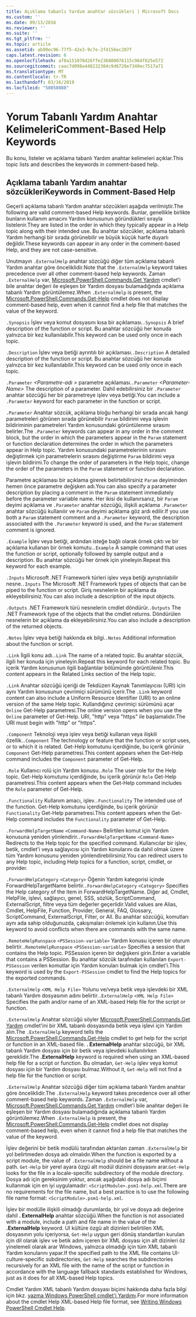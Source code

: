```yaml
---
title: Açıklama tabanlı Yardım anahtar sözcükleri | Microsoft Docs
ms.custom: ''
ms.date: 09/13/2016
ms.reviewer: ''
ms.suite: ''
ms.tgt_pltfrm: ''
ms.topic: article
ms.assetid: ab90ec96-77f5-42e3-9c7e-2f4156ec207f
caps.latest.revision: 6
ms.openlocfilehash: af8a151070d26ffe236800076115c964f625e572
ms.sourcegitcommit: caac7d098a448232304c9d6728e7340ec7517a71
ms.translationtype: MT
ms.contentlocale: tr-TR
ms.lasthandoff: 03/16/2019
ms.locfileid: "58058088"
---
```

# <a name="comment-based-help-keywords"></a><span data-ttu-id="3e4e7-102">Yorum Tabanlı Yardım Anahtar Kelimeleri</span><span class="sxs-lookup"><span data-stu-id="3e4e7-102">Comment-Based Help Keywords</span></span>

<span data-ttu-id="3e4e7-103">Bu konu, listeler ve açıklama tabanlı Yardım anahtar kelimeleri açıklar.</span><span class="sxs-lookup"><span data-stu-id="3e4e7-103">This topic lists and describes the keywords in comment-based help.</span></span>

## <a name="keywords-in-comment-based-help"></a><span data-ttu-id="3e4e7-104">Açıklama tabanlı Yardım anahtar sözcükleri</span><span class="sxs-lookup"><span data-stu-id="3e4e7-104">Keywords in Comment-Based Help</span></span>

<span data-ttu-id="3e4e7-105">Geçerli açıklama tabanlı Yardım anahtar sözcükleri aşağıda verilmiştir.</span><span class="sxs-lookup"><span data-stu-id="3e4e7-105">The following are valid comment-based Help keywords.</span></span> <span data-ttu-id="3e4e7-106">Bunlar, genellikle birlikte bunların kullanım amacını Yardım konusunun göründükleri sırayla listelenir.</span><span class="sxs-lookup"><span data-stu-id="3e4e7-106">They are listed in the order in which they typically appear in a Help topic along with their intended use.</span></span> <span data-ttu-id="3e4e7-107">Bu anahtar sözcükler, açıklama tabanlı Yardım herhangi bir sırada görünebilir ve büyük küçük harfe duyarlı değildir.</span><span class="sxs-lookup"><span data-stu-id="3e4e7-107">These keywords can appear in any order in the comment-based Help, and they are not case-sensitive.</span></span>

<span data-ttu-id="3e4e7-108">Unutmayın `.ExternalHelp` anahtar sözcüğü diğer tüm açıklama tabanlı Yardım anahtar göre önceliklidir.</span><span class="sxs-lookup"><span data-stu-id="3e4e7-108">Note that the `.ExternalHelp` keyword takes precedence over all other comment-based help keywords.</span></span> <span data-ttu-id="3e4e7-109">Zaman `.ExternalHelp` var, [Microsoft.PowerShell.Commands.Get Yardım](/dotnet/api/Microsoft.PowerShell.Commands.Get-Help) cmdlet'i bile anahtar değeri ile eşleşen bir Yardım dosyası bulamadığında açıklama tabanlı Yardım görüntülemez.</span><span class="sxs-lookup"><span data-stu-id="3e4e7-109">When `.ExternalHelp` is present, the [Microsoft.PowerShell.Commands.Get-Help](/dotnet/api/Microsoft.PowerShell.Commands.Get-Help) cmdlet does not display comment-based help, even when it cannot find a help file that matches the value of the keyword.</span></span>

<span data-ttu-id="3e4e7-110">`.Synopsis` İşlev veya komut dosyasını kısa bir açıklaması.</span><span class="sxs-lookup"><span data-stu-id="3e4e7-110">`.Synopsis` A brief description of the function or script.</span></span> <span data-ttu-id="3e4e7-111">Bu anahtar sözcüğü her konuda yalnızca bir kez kullanılabilir.</span><span class="sxs-lookup"><span data-stu-id="3e4e7-111">This keyword can be used only once in each topic.</span></span>

<span data-ttu-id="3e4e7-112">`.Description` İşlev veya betiği ayrıntılı bir açıklaması.</span><span class="sxs-lookup"><span data-stu-id="3e4e7-112">`.Description` A detailed description of the function or script.</span></span> <span data-ttu-id="3e4e7-113">Bu anahtar sözcüğü her konuda yalnızca bir kez kullanılabilir.</span><span class="sxs-lookup"><span data-stu-id="3e4e7-113">This keyword can be used only once in each topic.</span></span>

<span data-ttu-id="3e4e7-114">`.Parameter` *\<Parametre-adı >* parametre açıklaması.</span><span class="sxs-lookup"><span data-stu-id="3e4e7-114">`.Parameter` *\<Parameter-Name>* The description of a parameter.</span></span> <span data-ttu-id="3e4e7-115">Dahil edebilirsiniz bir `.Parameter` anahtar sözcüğü her bir parametreye işlev veya betiği.</span><span class="sxs-lookup"><span data-stu-id="3e4e7-115">You can include a `.Parameter` keyword for each parameter in the function or script.</span></span>

<span data-ttu-id="3e4e7-116">`.Parameter` Anahtar sözcük, açıklama bloğu herhangi bir sırada ancak hangi parametreleri görünen sırada görünebilir `Param` bildirimi veya işlevin bildiriminin parametreleri Yardım konusundaki görüntülenme sırasını belirler.</span><span class="sxs-lookup"><span data-stu-id="3e4e7-116">The `.Parameter` keywords can appear in any order in the comment block, but the order in which the parameters appear in the `Param` statement or function declaration determines the order in which the parameters appear in Help topic.</span></span> <span data-ttu-id="3e4e7-117">Yardım konusundaki parametrelerinin sırasını değiştirmek için parametrelerin sırasını değiştirme `Param` bildirimi veya işlevin bildirimi.</span><span class="sxs-lookup"><span data-stu-id="3e4e7-117">To change the order of parameters in the Help topic, change the order of the parameters in the `Param` statement or function declaration.</span></span>

<span data-ttu-id="3e4e7-118">Parametre açıklaması bir açıklama girerek belirtebilirsiniz `Param` deyiminden hemen önce parametre değişken adı.</span><span class="sxs-lookup"><span data-stu-id="3e4e7-118">You can also specify a parameter description by placing a comment in the `Param` statement immediately before the parameter variable name.</span></span> <span data-ttu-id="3e4e7-119">Her ikisi de kullanırsanız, bir `Param` deyimi açıklama ve `.Parameter` anahtar sözcüğü, ilişkili açıklama `.Parameter` anahtar sözcüğü kullanılır ve `Param` deyimi açıklama göz ardı edilir.</span><span class="sxs-lookup"><span data-stu-id="3e4e7-119">If you use both a `Param` statement comment and a `.Parameter` keyword, the description associated with the `.Parameter` keyword is used, and the `Param` statement comment is ignored.</span></span>

<span data-ttu-id="3e4e7-120">`.Example` İşlev veya betiği, ardından isteğe bağlı olarak örnek çıktı ve bir açıklama kullanan bir örnek komutu.</span><span class="sxs-lookup"><span data-stu-id="3e4e7-120">`.Example` A sample command that uses the function or script, optionally followed by sample output and a description.</span></span> <span data-ttu-id="3e4e7-121">Bu anahtar sözcüğü her örnek için yineleyin.</span><span class="sxs-lookup"><span data-stu-id="3e4e7-121">Repeat this keyword for each example.</span></span>

<span data-ttu-id="3e4e7-122">`.Inputs` Microsoft .NET Framework türleri işlev veya betiği ayrıştırılabilir nesne.</span><span class="sxs-lookup"><span data-stu-id="3e4e7-122">`.Inputs` The Microsoft .NET Framework types of objects that can be piped to the function or script.</span></span> <span data-ttu-id="3e4e7-123">Giriş nesnelerin bir açıklama da ekleyebilirsiniz.</span><span class="sxs-lookup"><span data-stu-id="3e4e7-123">You can also include a description of the input objects.</span></span>

<span data-ttu-id="3e4e7-124">`.Outputs` .NET Framework türü nesnelerin cmdlet döndürür.</span><span class="sxs-lookup"><span data-stu-id="3e4e7-124">`.Outputs` The .NET Framework type of the objects that the cmdlet returns.</span></span> <span data-ttu-id="3e4e7-125">Döndürülen nesnelerin bir açıklama da ekleyebilirsiniz.</span><span class="sxs-lookup"><span data-stu-id="3e4e7-125">You can also include a description of the returned objects.</span></span>

<span data-ttu-id="3e4e7-126">`.Notes` İşlev veya betiği hakkında ek bilgi.</span><span class="sxs-lookup"><span data-stu-id="3e4e7-126">`.Notes` Additional information about the function or script.</span></span>

<span data-ttu-id="3e4e7-127">`.Link` İlgili konu adı.</span><span class="sxs-lookup"><span data-stu-id="3e4e7-127">`.Link` The name of a related topic.</span></span> <span data-ttu-id="3e4e7-128">Bu anahtar sözcük, ilgili her konuda için yineleyin.</span><span class="sxs-lookup"><span data-stu-id="3e4e7-128">Repeat this keyword for each related topic.</span></span> <span data-ttu-id="3e4e7-129">Bu içerik Yardım konusunun ilgili bağlantılar bölümünde görüntülenir.</span><span class="sxs-lookup"><span data-stu-id="3e4e7-129">This content appears in the Related Links section of the Help topic.</span></span>

<span data-ttu-id="3e4e7-130">`.Link` Anahtar sözcüğü içeriği de Tekdüzen Kaynak Tanımlayıcısı (URI) için aynı Yardım konusunun çevrimiçi sürümünü içerir.</span><span class="sxs-lookup"><span data-stu-id="3e4e7-130">The `.Link` keyword content can also include a Uniform Resource Identifier (URI) to an online version of the same Help topic.</span></span> <span data-ttu-id="3e4e7-131">Kullandığınız çevrimiçi sürümünü açar `Online` Get-Help parametresi.</span><span class="sxs-lookup"><span data-stu-id="3e4e7-131">The online version opens when you use the `Online` parameter of Get-Help.</span></span> <span data-ttu-id="3e4e7-132">URI, "http" veya "https" ile başlamalıdır.</span><span class="sxs-lookup"><span data-stu-id="3e4e7-132">The URI must begin with "http" or "https".</span></span>

<span data-ttu-id="3e4e7-133">`.Component` Teknoloji veya işlev veya betiği kullanan veya ilişkili özellik.</span><span class="sxs-lookup"><span data-stu-id="3e4e7-133">`.Component` The technology or feature that the function or script uses, or to which it is related.</span></span> <span data-ttu-id="3e4e7-134">Get-Help komutunu içerdiğinde, bu içerik görünür `Component` Get-Help parametresi.</span><span class="sxs-lookup"><span data-stu-id="3e4e7-134">This content appears when the Get-Help command includes the `Component` parameter of Get-Help.</span></span>

<span data-ttu-id="3e4e7-135">`.Role` Kullanıcı rolü için Yardım konusu.</span><span class="sxs-lookup"><span data-stu-id="3e4e7-135">`.Role` The user role for the Help topic.</span></span> <span data-ttu-id="3e4e7-136">Get-Help komutunu içerdiğinde, bu içerik görünür `Role` Get-Help parametresi.</span><span class="sxs-lookup"><span data-stu-id="3e4e7-136">This content appears when the Get-Help command includes the `Role` parameter of Get-Help.</span></span>

<span data-ttu-id="3e4e7-137">`.Functionality` Kullanım amacı, işlev.</span><span class="sxs-lookup"><span data-stu-id="3e4e7-137">`.Functionality` The intended use of the function.</span></span> <span data-ttu-id="3e4e7-138">Get-Help komutunu içerdiğinde, bu içerik görünür `Functionality` Get-Help parametresi.</span><span class="sxs-lookup"><span data-stu-id="3e4e7-138">This content appears when the Get-Help command includes the `Functionality` parameter of Get-Help.</span></span>

<span data-ttu-id="3e4e7-139">`.ForwardHelpTargetName` `<Command-Name>` Belirtilen komut için Yardım konusuna yeniden yönlendirir.</span><span class="sxs-lookup"><span data-stu-id="3e4e7-139">`.ForwardHelpTargetName` `<Command-Name>` Redirects to the Help topic for the specified command.</span></span> <span data-ttu-id="3e4e7-140">Kullanıcılar bir işlev, betik, cmdlet'i veya sağlayıcısı için Yardım konularını da dahil olmak üzere tüm Yardım konusunu yeniden yönlendirebilirsiniz.</span><span class="sxs-lookup"><span data-stu-id="3e4e7-140">You can redirect users to any Help topic, including Help topics for a function, script, cmdlet, or provider.</span></span>

<span data-ttu-id="3e4e7-141">`.ForwardHelpCategory` `<Category>` Öğenin Yardım kategorisi içinde ForwardHelpTargetName belirtir.</span><span class="sxs-lookup"><span data-stu-id="3e4e7-141">`.ForwardHelpCategory` `<Category>` Specifies the Help category of the item in ForwardHelpTargetName.</span></span> <span data-ttu-id="3e4e7-142">Diğer ad, Cmdlet, HelpFile, işlevi, sağlayıcı, genel, SSS, sözlük, ScriptCommand, ExternalScript, filtre veya tüm değerler geçerlidir.</span><span class="sxs-lookup"><span data-stu-id="3e4e7-142">Valid values are Alias, Cmdlet, HelpFile, Function, Provider, General, FAQ, Glossary, ScriptCommand, ExternalScript, Filter, or All.</span></span> <span data-ttu-id="3e4e7-143">Bu anahtar sözcüğü, komutları aynı ada sahip olduğunuzda, çakışmaları önlemek için kullanın.</span><span class="sxs-lookup"><span data-stu-id="3e4e7-143">Use this keyword to avoid conflicts when there are commands with the same name.</span></span>

<span data-ttu-id="3e4e7-144">`.RemoteHelpRunspace` `<PSSession-variable>` Yardım konusu içeren bir oturum belirtir.</span><span class="sxs-lookup"><span data-stu-id="3e4e7-144">`.RemoteHelpRunspace` `<PSSession-variable>` Specifies a session that contains the Help topic.</span></span> <span data-ttu-id="3e4e7-145">PSSession içeren bir değişkeni girin.</span><span class="sxs-lookup"><span data-stu-id="3e4e7-145">Enter a variable that contains a PSSession.</span></span> <span data-ttu-id="3e4e7-146">Bu anahtar sözcük tarafından kullanılan `Export-PSSession` verilen komutlar için Yardım konuları bulmak için cmdlet'i.</span><span class="sxs-lookup"><span data-stu-id="3e4e7-146">This keyword is used by the `Export-PSSession` cmdlet to find the Help topics for the exported commands.</span></span>

<span data-ttu-id="3e4e7-147">`.ExternalHelp` `<XML Help File>` Yolunu ve/veya betik veya işlevdeki bir XML tabanlı Yardım dosyasının adını belirtir.</span><span class="sxs-lookup"><span data-stu-id="3e4e7-147">`.ExternalHelp` `<XML Help File>` Specifies the path and/or name of an XML-based Help file for the script or function.</span></span>

<span data-ttu-id="3e4e7-148">`.ExternalHelp` Anahtar sözcüğü söyler [Microsoft.PowerShell.Commands.Get Yardım](/dotnet/api/Microsoft.PowerShell.Commands.Get-Help) cmdlet'ini bir XML tabanlı dosyasında betik veya işlevi için Yardım alın.</span><span class="sxs-lookup"><span data-stu-id="3e4e7-148">The `.ExternalHelp` keyword tells the [Microsoft.PowerShell.Commands.Get-Help](/dotnet/api/Microsoft.PowerShell.Commands.Get-Help) cmdlet to get help for the script or function in an XML-based file.</span></span> <span data-ttu-id="3e4e7-149">**. ExternalHelp** anahtar sözcüğü, bir XML tabanlı Yardım dosyası için bir betik veya işlevdeki kullanılırken gereklidir.</span><span class="sxs-lookup"><span data-stu-id="3e4e7-149">The **.ExternalHelp** keyword is required when using an XML-based help file for a script or function.</span></span> <span data-ttu-id="3e4e7-150">Bu olmadan, `Get-Help` işlev veya komut dosyası için bir Yardım dosyası bulmaz.</span><span class="sxs-lookup"><span data-stu-id="3e4e7-150">Without it, `Get-Help` will not find a help file for the function or script.</span></span>

<span data-ttu-id="3e4e7-151">`.ExternalHelp` Anahtar sözcüğü diğer tüm açıklama tabanlı Yardım anahtar göre önceliklidir.</span><span class="sxs-lookup"><span data-stu-id="3e4e7-151">The `.ExternalHelp` keyword takes precedence over all other comment-based help keywords.</span></span> <span data-ttu-id="3e4e7-152">Zaman `.ExternalHelp` var, [Microsoft.PowerShell.Commands.Get Yardım](/dotnet/api/Microsoft.PowerShell.Commands.Get-Help) cmdlet'i bile anahtar değeri ile eşleşen bir Yardım dosyası bulamadığında açıklama tabanlı Yardım görüntülemez.</span><span class="sxs-lookup"><span data-stu-id="3e4e7-152">When `.ExternalHelp` is present, the [Microsoft.PowerShell.Commands.Get-Help](/dotnet/api/Microsoft.PowerShell.Commands.Get-Help) cmdlet does not display comment-based help, even when it cannot find a help file that matches the value of the keyword.</span></span>

<span data-ttu-id="3e4e7-153">İşlev değerini bir betik modülü tarafından aktarılan zaman `.ExternalHelp` bir yol belirtmeden dosya adı olmalıdır.</span><span class="sxs-lookup"><span data-stu-id="3e4e7-153">When the function is exported by a script module, the value of `.ExternalHelp` should be a file name without a path.</span></span> <span data-ttu-id="3e4e7-154">`Get-Help` bir yerel ayara özgü alt modül dizinini dosyasını arar.</span><span class="sxs-lookup"><span data-stu-id="3e4e7-154">`Get-Help` looks for the file in a locale-specific subdirectory of the module directory.</span></span> <span data-ttu-id="3e4e7-155">Dosya adı için gereksinim yoktur, ancak aşağıdaki dosya adı biçimi kullanmak için en iyi uygulamadır: `<ScriptModule>.psm1-help.xml`.</span><span class="sxs-lookup"><span data-stu-id="3e4e7-155">There are no requirements for the file name, but a best practice is to use the following file name format: `<ScriptModule>.psm1-help.xml`.</span></span>

<span data-ttu-id="3e4e7-156">İşlev bir modülle ilişkili olmadığı durumlarda, bir yol ve dosya adı değerine dahil **. ExternalHelp** anahtar sözcüğü.</span><span class="sxs-lookup"><span data-stu-id="3e4e7-156">When the function is not associated with a module, include a path and file name in the value of the **.ExternalHelp** keyword.</span></span> <span data-ttu-id="3e4e7-157">UI kültüre özgü alt dizinleri belirtilen XML dosyasının yolu içeriyorsa, `Get-Help` uygun geri dönüş standartları kurulan için dil olarak işlev ve betik adını içeren bir XML dosyası için alt dizinleri öz yinelemeli olarak arar Windows, yalnızca olmadığı için tüm XML tabanlı Yardım konularını yapar.</span><span class="sxs-lookup"><span data-stu-id="3e4e7-157">If the specified path to the XML file contains UI-culture-specific subdirectories, `Get-Help` searches the subdirectories recursively for an XML file with the name of the script or function in accordance with the language fallback standards established for Windows, just as it does for all XML-based Help topics.</span></span>

<span data-ttu-id="3e4e7-158">Cmdlet Yardım XML tabanlı Yardım dosyası biçimi hakkında daha fazla bilgi için bkz. [yazma Windows PowerShell cmdlet'i Yardımı](./writing-help-for-windows-powershell-cmdlets.md).</span><span class="sxs-lookup"><span data-stu-id="3e4e7-158">For more information about the cmdlet Help XML-based Help file format, see [Writing Windows PowerShell Cmdlet Help](./writing-help-for-windows-powershell-cmdlets.md).</span></span>